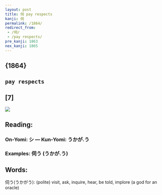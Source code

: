 ```yaml
---
layout: post
title: 伺 pay respects
kanji: 伺
permalink: /1864/
redirect_from:
 - /伺/
 - /pay respects/
pre_kanji: 1863
nex_kanji: 1865
---
```


## {1864}

## `pay respects`

## [7]

<div class="stroke"><img src="E4BCBA.png" /></div>

## Reading:

### On-Yomi: シ &mdash; Kun-Yomi: うかが.う

### Examples: 伺う (うかが.う)

## Words:

伺う(うかがう): (polite) visit, ask, inquire, hear, be told, implore (a god for an oracle)
